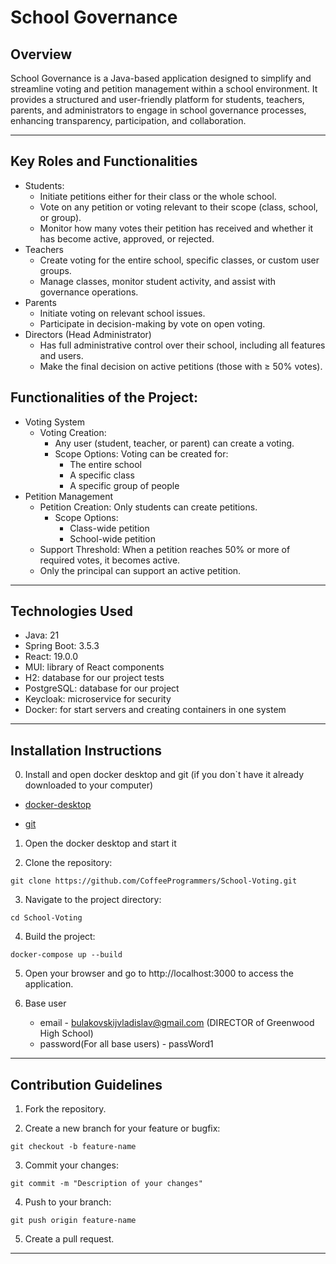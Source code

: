 # School Governance

## Overview

School Governance is a Java-based application designed to simplify and streamline voting and petition management within a school environment. It provides a structured and user-friendly platform for students, teachers, parents, and administrators to engage in school governance processes, enhancing transparency, participation, and collaboration.

---

## Key Roles and Functionalities

- Students:
  - Initiate petitions either for their class or the whole school.
  - Vote on any petition or voting relevant to their scope (class, school, or group).
  - Monitor how many votes their petition has received and whether it has become active, approved, or rejected.
- Teachers
  - Create voting for the entire school, specific classes, or custom user groups.
  - Manage classes, monitor student activity, and assist with governance operations.
- Parents
  - Initiate voting on relevant school issues.
  - Participate in decision-making by vote on open voting.
- Directors (Head Administrator)
  - Has full administrative control over their school, including all features and users.
  - Make the final decision on active petitions (those with ≥ 50% votes).

## Functionalities of the Project:

- Voting System
  - Voting Creation: 
    - Any user (student, teacher, or parent) can create a voting.
    - Scope Options: Voting can be created for:
      - The entire school
      - A specific class
      - A specific group of people
- Petition Management
  - Petition Creation: Only students can create petitions.
    - Scope Options:
      - Class-wide petition
      - School-wide petition
  - Support Threshold: When a petition reaches 50% or more of required votes, it becomes active.
  - Only the principal can support an active petition.

---
## Technologies Used

- Java: 21
- Spring Boot: 3.5.3
- React: 19.0.0
- MUI: library of React components
- H2: database for our project tests
- PostgreSQL: database for our project
- Keycloak: microservice for security
- Docker: for start servers and creating containers in one system

---
## Installation Instructions
0. Install and open docker desktop and git (if you don`t have it already downloaded to your computer)

- [docker-desktop](https://www.docker.com/products/docker-desktop/)

- [git](https://git-scm.com/downloads)

1. Open the docker desktop and start it


2. Clone the repository:
```
git clone https://github.com/CoffeeProgrammers/School-Voting.git
```
3. Navigate to the project directory:
```
cd School-Voting
```
4. Build the project:
```
docker-compose up --build            
```

5. Open your browser and go to http://localhost:3000 to access the application.


6. Base user
    - email - bulakovskijvladislav@gmail.com (DIRECTOR of Greenwood High School)
    - password(For all base users) - passWord1
---

## Contribution Guidelines

1. Fork the repository.

2. Create a new branch for your feature or bugfix:
```
git checkout -b feature-name
```
3. Commit your changes:
```
git commit -m "Description of your changes"
```
4. Push to your branch:
```
git push origin feature-name
```
5. Create a pull request.

---

